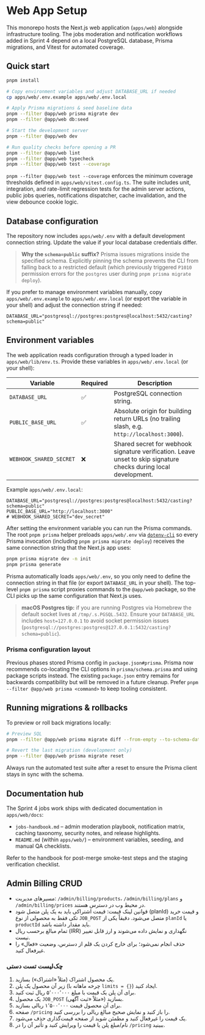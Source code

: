 # Web App Setup

This monorepo hosts the Next.js web application (`apps/web`) alongside infrastructure tooling. The
jobs moderation and notification workflows added in Sprint 4 depend on a local PostgreSQL database,
Prisma migrations, and Vitest for automated coverage.

## Quick start

```bash
pnpm install

# Copy environment variables and adjust DATABASE_URL if needed
cp apps/web/.env.example apps/web/.env.local

# Apply Prisma migrations & seed baseline data
pnpm --filter @app/web prisma migrate dev
pnpm --filter @app/web db:seed

# Start the development server
pnpm --filter @app/web dev

# Run quality checks before opening a PR
pnpm --filter @app/web lint
pnpm --filter @app/web typecheck
pnpm --filter @app/web test --coverage
```

`pnpm --filter @app/web test --coverage` enforces the minimum coverage thresholds defined in
`apps/web/vitest.config.ts`. The suite includes unit, integration, and rate-limit regression tests for
the admin server actions, public jobs queries, notifications dispatcher, cache invalidation, and the
view debounce cookie logic.

## Database configuration

The repository now includes `apps/web/.env` with a default development connection string. Update the
value if your local database credentials differ.

> **Why the `schema=public` suffix?** Prisma issues migrations inside the specified schema. Explicitly pinning the schema prevents the CLI from falling back to a restricted default (which previously triggered `P1010` permission errors for the `postgres` user during `pnpm prisma migrate deploy`).

If you prefer to manage environment variables manually, copy `apps/web/.env.example` to
`apps/web/.env.local` (or export the variable in your shell) and adjust the connection string if
needed:

```env
DATABASE_URL="postgresql://postgres:postgres@localhost:5432/casting?schema=public"
```
## Environment variables

The web application reads configuration through a typed loader in `apps/web/lib/env.ts`. Provide these variables in `apps/web/.env.local` (or your shell):

| Variable | Required | Description |
| --- | --- | --- |
| `DATABASE_URL` | ✅ | PostgreSQL connection string. |
| `PUBLIC_BASE_URL` | ✅ | Absolute origin for building return URLs (no trailing slash, e.g. `http://localhost:3000`). |
| `WEBHOOK_SHARED_SECRET` | ❌ | Shared secret for webhook signature verification. Leave unset to skip signature checks during local development. |

Example `apps/web/.env.local`:

```env
DATABASE_URL="postgresql://postgres:postgres@localhost:5432/casting?schema=public"
PUBLIC_BASE_URL="http://localhost:3000"
# WEBHOOK_SHARED_SECRET="dev_secret"
```

After setting the environment variable you can run the Prisma commands. The root `pnpm prisma` helper
preloads `apps/web/.env` via [`dotenv-cli`](https://github.com/entropitor/dotenv-cli) so every Prisma
invocation (including `pnpm prisma migrate deploy`) receives the same connection string that the
Next.js app uses:

```bash
pnpm prisma migrate dev -n init
pnpm prisma generate
```

Prisma automatically loads `apps/web/.env`, so you only need to define the connection string in that
file (or export `DATABASE_URL` in your shell). The top-level `pnpm prisma` script proxies commands to
the `@app/web` package, so the CLI picks up the same configuration that Next.js uses.

> **macOS Postgres tip:** if you are running Postgres via Homebrew the default socket lives at
> `/tmp/.s.PGSQL.5432`. Ensure your `DATABASE_URL` includes `host=127.0.0.1` to avoid socket
> permission issues (`postgresql://postgres:postgres@127.0.0.1:5432/casting?schema=public`).

### Prisma configuration layout

Previous phases stored Prisma config in `package.json#prisma`. Prisma now recommends co-locating the
CLI options in `prisma/schema.prisma` and using package scripts instead. The existing `package.json`
entry remains for backwards compatibility but will be removed in a future cleanup. Prefer
`pnpm --filter @app/web prisma <command>` to keep tooling consistent.

## Running migrations & rollbacks

To preview or roll back migrations locally:

```bash
# Preview SQL
pnpm --filter @app/web prisma migrate diff --from-empty --to-schema-datamodel

# Revert the last migration (development only)
pnpm --filter @app/web prisma migrate reset
```

Always run the automated test suite after a reset to ensure the Prisma client stays in sync with the
schema.

## Documentation hub

The Sprint 4 jobs work ships with dedicated documentation in `apps/web/docs`:

- `jobs-handbook.md` – admin moderation playbook, notification matrix, caching taxonomy, security
  notes, and release highlights.
- `README.md` (within `apps/web/`) – environment variables, seeding, and manual QA checklists.

Refer to the handbook for post-merge smoke-test steps and the staging verification checklist.

## Admin Billing CRUD

- مسیرهای مدیریت: `/admin/billing/products`، `/admin/billing/plans` و `/admin/billing/prices` در محیط وب در دسترس هستند.
- قوانین لینک قیمت: قیمت اشتراکی باید به یک پلن متصل شود (planId) و قیمت خرید تکی فقط به محصولی از نوع `JOB_POST` متصل می‌شود. دقیقاً یکی از `planId` یا `productId` باید مقدار داشته باشد.
- تمام مبالغ برحسب ریال (IRR) نگهداری و نمایش داده می‌شوند و ارز قابل تغییر نیست.
- حذف انجام نمی‌شود؛ برای خارج کردن یک قلم از دسترس، وضعیت «فعال» را غیرفعال کنید.

### چک‌لیست تست دستی

1. یک محصول اشتراک (مثلاً «اشتراک») بسازید.
2. زیر آن محصول یک پلن (چرخه ماهانه با `limits = {}`) ایجاد کنید.
3. برای آن پلن یک قیمت با مبلغ ۵٬۰۰۰٬۰۰۰ ریال ثبت کنید.
4. یک محصول `JOB_POST` (مثلاً «ثبت آگهی») بسازید.
5. برای آن محصول قیمت ۱٬۵۰۰٬۰۰۰ ریالی بسازید.
6. صفحه `/pricing` را باز کنید و نمایش صحیح مبالغ ریالی را بررسی کنید.
7. یک قیمت را غیرفعال کنید و مطمئن شوید از صفحه قیمت‌گذاری حذف می‌شود.
8. نام/مبلغ پلن یا قیمت را ویرایش کنید و تأثیر آن را در `/pricing` ببینید.
